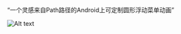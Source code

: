 “一个灵感来自Path路径的Android上可定制圆形浮动菜单动画”  

![Alt text](https://github.com/android-cn/android-open-project-analysis/blob/master/circular-floating-action-menu/demo.gif "图片样例")
